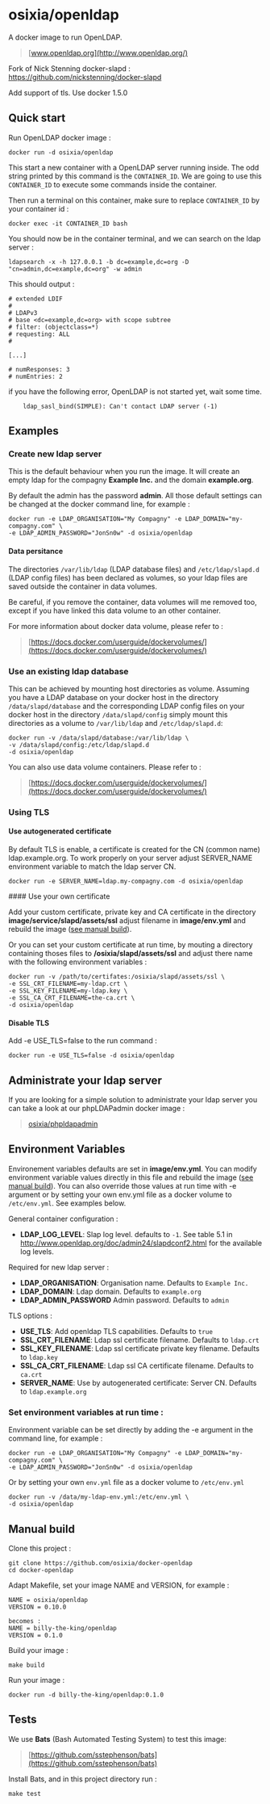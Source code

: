# osixia/openldap

A docker image to run OpenLDAP.
> [www.openldap.org](http://www.openldap.org/)

Fork of Nick Stenning docker-slapd :
https://github.com/nickstenning/docker-slapd

Add support of tls. Use docker 1.5.0

## Quick start
Run OpenLDAP docker image :

	docker run -d osixia/openldap

This start a new container with a OpenLDAP server running inside.
The odd string printed by this command is the `CONTAINER_ID`.
We are going to use this `CONTAINER_ID` to execute some commands inside the container.

Then run a terminal on this container,
make sure to replace `CONTAINER_ID` by your container id :

	docker exec -it CONTAINER_ID bash

You should now be in the container terminal,
and we can search on the ldap server :

	ldapsearch -x -h 127.0.0.1 -b dc=example,dc=org -D "cn=admin,dc=example,dc=org" -w admin

This should output :

	# extended LDIF
	#
	# LDAPv3
	# base <dc=example,dc=org> with scope subtree
	# filter: (objectclass=*)
	# requesting: ALL
	#

	[...]

	# numResponses: 3
	# numEntries: 2

if you have the following error, OpenLDAP is not started yet, wait some time.

		ldap_sasl_bind(SIMPLE): Can't contact LDAP server (-1)


## Examples

### Create new ldap server

This is the default behaviour when you run the image.
It will create an empty ldap for the compagny **Example Inc.** and the domain **example.org**.

By default the admin has the password **admin**. All those default settings can be changed at the docker command line, for example :

	docker run -e LDAP_ORGANISATION="My Compagny" -e LDAP_DOMAIN="my-compagny.com" \
	-e LDAP_ADMIN_PASSWORD="JonSn0w" -d osixia/openldap

#### Data persitance

The directories `/var/lib/ldap` (LDAP database files) and `/etc/ldap/slapd.d`  (LDAP config files) has been declared as volumes, so your ldap files are saved outside the container in data volumes.

Be careful, if you remove the container, data volumes will me removed too, except if you have linked this data volume to an other container.

For more information about docker data volume, please refer to :

> [https://docs.docker.com/userguide/dockervolumes/](https://docs.docker.com/userguide/dockervolumes/)


### Use an existing ldap database

This can be achieved by mounting host directories as volume.
Assuming you have a LDAP database on your docker host in the directory `/data/slapd/database`
and the corresponding LDAP config files on your docker host in the directory `/data/slapd/config`
simply mount this directories as a volume to `/var/lib/ldap` and `/etc/ldap/slapd.d`:

	docker run -v /data/slapd/database:/var/lib/ldap \
	-v /data/slapd/config:/etc/ldap/slapd.d
	-d osixia/openldap

You can also use data volume containers. Please refer to :
> [https://docs.docker.com/userguide/dockervolumes/](https://docs.docker.com/userguide/dockervolumes/)

### Using TLS

#### Use autogenerated certificate
By default TLS is enable, a certificate is created for the CN (common name) ldap.example.org. To work properly on your server adjust SERVER_NAME environment variable to match the ldap server CN.

	docker run -e SERVER_NAME=ldap.my-compagny.com -d osixia/openldap

#### Use your own certificate

Add your custom certificate, private key and CA certificate in the directory **image/service/slapd/assets/ssl** adjust filename in **image/env.yml** and rebuild the image ([see manual build](#manual-build)).

Or you can set your custom certificate at run time, by mouting a directory containing thoses files to **/osixia/slapd/assets/ssl** and adjust there name with the following environment variables :

	docker run -v /path/to/certifates:/osixia/slapd/assets/ssl \
	-e SSL_CRT_FILENAME=my-ldap.crt \
	-e SSL_KEY_FILENAME=my-ldap.key \
	-e SSL_CA_CRT_FILENAME=the-ca.crt \
	-d osixia/openldap

#### Disable TLS
Add -e USE_TLS=false to the run command :

	docker run -e USE_TLS=false -d osixia/openldap

## Administrate your ldap server
If you are looking for a simple solution to administrate your ldap server you can take a look at our phpLDAPadmin docker image :
> [osixia/phpldapadmin](https://github.com/osixia/docker-phpLDAPadmin)

## Environment Variables

Environement variables defaults are set in **image/env.yml**. You can modify environment variable values directly in this file and rebuild the image ([see manual build](#manual-build)). You can also override those values at run time with -e argument or by setting your own env.yml file as a docker volume to `/etc/env.yml`. See examples below.

General container configuration :
- **LDAP_LOG_LEVEL**: Slap log level. defaults to  `-1`. See table 5.1 in http://www.openldap.org/doc/admin24/slapdconf2.html for the available log levels.

Required for new ldap server :
- **LDAP_ORGANISATION**: Organisation name. Defaults to `Example Inc.`
- **LDAP_DOMAIN**: Ldap domain. Defaults to `example.org`
- **LDAP_ADMIN_PASSWORD** Admin password. Defaults to `admin`

TLS options :
- **USE_TLS**: Add openldap TLS capabilities. Defaults to `true`
- **SSL_CRT_FILENAME**: Ldap ssl certificate filename. Defaults to `ldap.crt`
- **SSL_KEY_FILENAME**: Ldap ssl certificate private key filename. Defaults to `ldap.key`
- **SSL_CA_CRT_FILENAME**: Ldap ssl CA certificate  filename. Defaults to `ca.crt`
- **SERVER_NAME**: Use by autogenerated certificate: Server CN. Defaults to `ldap.example.org`

### Set environment variables at run time :

Environment variable can be set directly by adding the -e argument in the command line, for example :

	docker run -e LDAP_ORGANISATION="My Compagny" -e LDAP_DOMAIN="my-compagny.com" \
	-e LDAP_ADMIN_PASSWORD="JonSn0w" -d osixia/openldap

Or by setting your own `env.yml` file as a docker volume to `/etc/env.yml`

	docker run -v /data/my-ldap-env.yml:/etc/env.yml \
	-d osixia/openldap

## Manual build

Clone this project :

	git clone https://github.com/osixia/docker-openldap
	cd docker-openldap

Adapt Makefile, set your image NAME and VERSION, for example :

	NAME = osixia/openldap
	VERSION = 0.10.0

	becomes :
	NAME = billy-the-king/openldap
	VERSION = 0.1.0

Build your image :

	make build

Run your image :

	docker run -d billy-the-king/openldap:0.1.0

## Tests

We use **Bats** (Bash Automated Testing System) to test this image:

> [https://github.com/sstephenson/bats](https://github.com/sstephenson/bats)

Install Bats, and in this project directory run :

	make test
